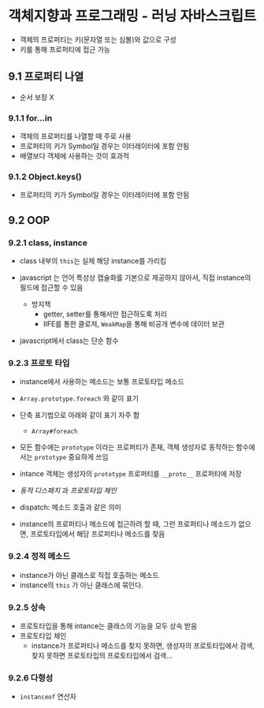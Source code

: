 # 객체지향과 프로그래밍 - 러닝 자바스크립트

- 객체의 프로퍼티는 키(문자열 또는 심볼)와 값으로 구성
- 키를 통해 프로퍼티에 접근 가능

## 9.1 프로퍼티 나열
- 순서 보장 X

### 9.1.1 for...in
- 객체의 프로퍼티를 나열할 때 주로 사용
- 프로퍼티의 키가 Symbol일 경우는 이터레이터에 포함 안됨
- 배열보다 객체에 사용하는 것이 효과적

### 9.1.2 Object.keys()
- 프로퍼티의 키가 Symbol일 경우는 이터레이터에 포함 안됨

## 9.2 OOP

### 9.2.1 class, instance
- class 내부의 `this`는 실제 해당 instance를 가리킴
- javascript 는 언어 특성상 캡슐화를 기본으로 제공하지 않아서, 직접 instance의 필드에 접근할 수 있음

  - 방지책
      - getter, setter를 통해서만 접근하도록 처리
      - IIFE를 통한 클로져, `WeakMap`을 통해 비공개 변수에 데이터 보관

- javascript에서 class는 단순 함수

### 9.2.3 프로토 타입
- instance에서 사용하는 메소드는 보통 프로토타입 메소드
- `Array.prototype.foreach` 와 같이 표기
- 단축 표기법으로 아래와 같이 표기 자주 함
    - `Array#foreach`

- 모든 함수에는 `prototype` 이라는 프로퍼티가 존재, 객체 생성자로 동작하는 함수에서는 `prototype` 중요하게 쓰임

- intance 객체는 생성자의 `prototype` 프로퍼티를 `__proto__` 프로퍼티에 저장

- *동적 디스패치* 과 *프로토타입 체인*
 - dispatch: 메소드 호출과 같은 의미
 - instance의 프로퍼티나 메소드에 접근하려 할 때, 그런 프로퍼티나 메소드가 없으면, 프로토타입에서 해당 프로퍼티나 메소드를 찾음


### 9.2.4 정적 메소드
- instance가 아닌 클래스로 직접 호출하는 메소드
- instance의 `this` 가 아닌 클래스에 묶인다.

### 9.2.5 상속
- 프로토타입을 통해 intance는 클래스의 기능을 모두 상속 받음
- 프로토타입 체인
    - instance가 프로퍼티나 메소드를 찾지 못하면, 생성자의 프로토타입에서 검색, 찾지 못하면 프로토타입의 프로토타입에서 검색...

### 9.2.6 다형성
- `instanceof` 연산자